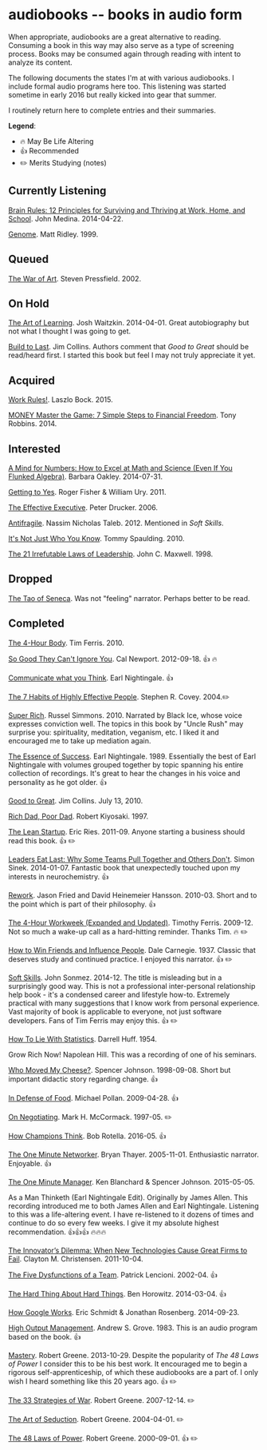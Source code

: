 audiobooks -- books in audio form
=================================

When appropriate, audiobooks are a great alternative to reading.
Consuming a book in this way may also serve as a type of screening process.
Books may be consumed again through reading with intent to analyze its content.

The following documents the states I'm at with various audiobooks.
I include formal audio programs here too.
This listening was started sometime in early 2016 but really kicked into gear that summer.

I routinely return here to complete entries and their summaries.

**Legend**:

- 🔥 May Be Life Altering
- 👍 Recommended
- ✏️ Merits Studying (notes)

## Currently Listening

[Brain Rules: 12 Principles for Surviving and Thriving at Work, Home, and School](http://amzn.to/2guo7qZ). John Medina. 2014-04-22.

[Genome](http://amzn.to/2gudLDE). Matt Ridley. 1999.

## Queued

[The War of Art](http://amzn.to/2g5RaAF). Steven Pressfield. 2002.

## On Hold

[The Art of Learning](http://amzn.to/2guoWjq). Josh Waitzkin. 2014-04-01. Great autobiography but not what I thought I was going to get.

[Build to Last](http://amzn.to/2fAPdbg). Jim Collins. Authors comment that _Good to Great_ should be read/heard first. I started this book but feel I may not truly appreciate it yet.

## Acquired

[Work Rules!](http://amzn.to/2fnb0YM). Laszlo Bock. 2015.

[MONEY Master the Game: 7 Simple Steps to Financial Freedom](http://amzn.to/2gLB9ko). Tony Robbins. 2014.

## Interested

[A Mind for Numbers: How to Excel at Math and Science (Even If You Flunked Algebra)](http://amzn.to/2fAUcIV). Barbara Oakley. 2014-07-31.

[Getting to Yes](http://amzn.to/2gugSiA). Roger Fisher & William Ury. 2011.

[The Effective Executive](http://amzn.to/2guluFo). Peter Drucker. 2006.

[Antifragile](http://amzn.to/2guooXa). Nassim Nicholas Taleb. 2012. Mentioned in _Soft Skills_.

[It's Not Just Who You Know](http://amzn.to/2fASF5C). Tommy Spaulding. 2010.

[The 21 Irrefutable Laws of Leadership](http://amzn.to/2fANoeJ). John C. Maxwell. 1998.

## Dropped

[The Tao of Seneca](http://amzn.to/2guoMIU). Was not "feeling" narrator. Perhaps better to be read.

## Completed

[The 4-Hour Body](http://amzn.to/2fnfPRL). Tim Ferris. 2010.

[So Good They Can't Ignore You](http://amzn.to/2gLuG9f). Cal Newport. 2012-09-18.
 👍 🔥

[Communicate what you Think](http://amzn.to/2guj8Xf). Earl Nightingale. 👍

[The 7 Habits of Highly Effective People](http://amzn.to/2fn7oGe). Stephen R. Covey. 2004.✏️

[Super Rich](http://amzn.to/2guhtkz). Russel Simmons. 2010.
Narrated by Black Ice, whose voice expresses conviction well. The topics in this book by "Uncle Rush" may surprise you: spirituality, meditation, veganism, etc. I liked it and encouraged me to take up mediation again.

[The Essence of Success](http://amzn.to/2gupWnB). Earl Nightingale. 1989.
Essentially the best of Earl Nightingale with volumes grouped together by topic spanning his entire collection of recordings. It's great to hear the changes in his voice and personality as he got older. 👍

[Good to Great](http://amzn.to/2gumbPd). Jim Collins. July 13, 2010.

[Rich Dad, Poor Dad](http://amzn.to/2g5Mwm7). Robert Kiyosaki. 1997.

[The Lean Startup](http://amzn.to/2gLzxr0). Eric Ries. 2011-09. Anyone starting a business should read this book. 👍 ✏️

[Leaders Eat Last: Why Some Teams Pull Together and Others Don't](http://amzn.to/2guiPYU). Simon Sinek. 2014-01-07.
Fantastic book that unexpectedly touched upon my interests in neurochemistry. 👍

[Rework](http://amzn.to/2guoyBK). Jason Fried and David Heinemeier Hansson. 2010-03. Short and to the point which is part of their philosophy. 👍

[The 4-Hour Workweek (Expanded and Updated)](http://amzn.to/2fALgUg). Timothy Ferris. 2009-12. Not so much a wake-up call as a hard-hitting reminder. Thanks Tim. 🔥 ✏️

[How to Win Friends and Influence People](http://amzn.to/2gujutj). Dale Carnegie. 1937. Classic that deserves study and continued practice. I enjoyed this narrator. 👍 ✏️

[Soft Skills](http://amzn.to/2gumcTb). John Sonmez. 2014-12.
The title is misleading but in a surprisingly good way. This is not a professional inter-personal relationship help book - it's a condensed career and lifestyle how-to. Extremely practical with many suggestions that I know work from personal experience. Vast majority of book is applicable to everyone, not just software developers. Fans of Tim Ferris may enjoy this. 👍 ✏️

[How To Lie With Statistics](http://amzn.to/2guioRX). Darrell Huff. 1954.

Grow Rich Now! Napolean Hill. This was a recording of one of his seminars.

[Who Moved My Cheese?](http://amzn.to/2gLB5kr). Spencer Johnson. 1998-09-08. Short but important didactic story regarding change. 👍

[In Defense of Food](http://amzn.to/2g5W8Nx). Michael Pollan. 2009-04-28. 👍

[On Negotiating](http://amzn.to/2fn7vlm). Mark H. McCormack. 1997-05. ✏️

[How Champions Think](http://amzn.to/2guks92). Bob Rotella. 2016-05. 👍

[The One Minute Networker](http://amzn.to/2g5LqXh). Bryan Thayer. 2005-11-01.
Enthusiastic narrator. Enjoyable. 👍

[The One Minute Manager](http://amzn.to/2g5JhuV). Ken Blanchard & Spencer Johnson. 2015-05-05.

As a Man Thinketh (Earl Nightingale Edit). Originally by James Allen. This recording introduced me to both James Allen and Earl Nightingale. Listening to this was a life-altering event. I have re-listened to it dozens of times and continue to do so every few weeks. I give it my absolute highest recommendation. 👍👍👍 🔥🔥🔥

[The Innovator’s Dilemma: When New Technologies Cause Great Firms to Fail](http://amzn.to/2gukQaW). Clayton M. Christensen. 2011-10-04.

[The Five Dysfunctions of a Team](http://amzn.to/2guhVM6). Patrick Lencioni. 2002-04. 👍

[The Hard Thing About Hard Things](http://amzn.to/2g5URGa). Ben Horowitz. 2014-03-04. 👍

[How Google Works](http://amzn.to/2guktNV). Eric Schmidt & Jonathan Rosenberg. 2014-09-23.

[High Output Management](https://github.com/zshannon/high-output-management). Andrew S. Grove. 1983. This is an audio program based on the book. 👍

[Mastery](http://amzn.to/2gulSE4). Robert Greene. 2013-10-29.
Despite the popularity of _The 48 Laws of Power_ I consider this to be his best work. It encouraged me to begin a rigorous self-apprenticeship, of which these audiobooks are a part of. I only wish I heard something like this 20 years ago. 👍 ✏️

[The 33 Strategies of War](http://amzn.to/2gug5hC). Robert Greene. 2007-12-14. ✏️

[The Art of Seduction](http://amzn.to/2gug0uk). Robert Greene. 2004-04-01. ✏️

[The 48 Laws of Power](http://amzn.to/2g5P9V7). Robert Greene. 2000-09-01. 👍 ✏️
